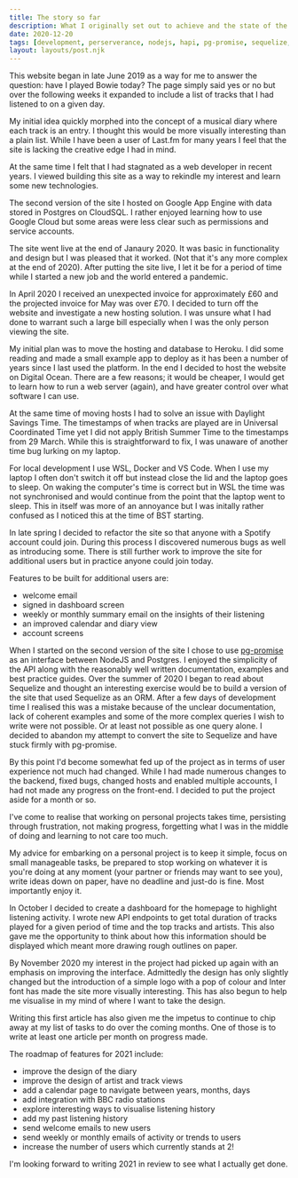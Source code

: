 ```yaml
---
title: The story so far
description: What I originally set out to achieve and the state of the project after a year and a half.
date: 2020-12-20
tags: [development, perserverance, nodejs, hapi, pg-promise, sequelize, digital ocean]
layout: layouts/post.njk
---
```


This website began in late June 2019 as a way for me to answer the question: have I played Bowie today? The page simply said yes or no but over the following weeks it expanded to include a list of tracks that I had listened to on a given day.

My initial idea quickly morphed into the concept of a musical diary where each track is an entry. I thought this would be more visually interesting than a plain list. While I have been a user of Last.fm for many years I feel that the site is lacking the creative edge I had in mind.

At the same time I felt that I had stagnated as a web developer in recent years. I viewed building this site as a way to rekindle my interest and learn some new technologies.

The second version of the site I hosted on Google App Engine with data stored in Postgres on CloudSQL. I rather enjoyed learning how to use Google Cloud but some areas were less clear such as permissions and service accounts.

The site went live at the end of Janaury 2020. It was basic in functionality and design but I was pleased that it worked. (Not that it's any more complex at the end of 2020). After putting the site live, I let it be for a period of time while I started a new job and the world entered a pandemic.

In April 2020 I received an unexpected invoice for approximately £60 and the projected invoice for May was over £70. I decided to turn off the website and investigate a new hosting solution. I was unsure what I had done to warrant such a large bill especially when I was the only person viewing the site.

My initial plan was to move the hosting and database to Heroku. I did some reading and made a small example app to deploy as it has been a number of years since I last used the platform. In the end I decided to host the website on Digital Ocean. There are a few reasons; it would be cheaper, I would get to learn how to run a web server (again), and have greater control over what software I can use.

At the same time of moving hosts I had to solve an issue with Daylight Savings Time. The timestamps of when tracks are played are in Universal Coordinated Time yet I did not apply British Summer Time to the timestamps from 29 March. While this is straightforward to fix, I was unaware of another time bug lurking on my laptop.

For local development I use WSL, Docker and VS Code. When I use my laptop I often don't switch it off but instead close the lid and the laptop goes to sleep. On waking the computer's time is correct but in WSL the time was not synchronised and would continue from the point that the laptop went to sleep. This in itself was more of an annoyance but I was initally rather confused as I noticed this at the time of BST starting.

In late spring I decided to refactor the site so that anyone with a Spotify account could join. During this process I discovered numerous bugs as well as introducing some. There is still further work to improve the site for additional users but in practice anyone could join today.

Features to be built for additional users are:

- welcome email
- signed in dashboard screen
- weekly or monthly summary email on the insights of their listening
- an improved calendar and diary view
- account screens

When I started on the second version of the site I chose to use [pg-promise](https://github.com/vitaly-t/pg-promise) as an interface between NodeJS and Postgres. I enjoyed the simplicity of the API along with the reasonably well written documentation, examples and best practice guides. Over the summer of 2020 I began to read about Sequelize and thought an interesting exercise would be to build a version of the site that used Sequelize as an ORM. After a few days of development time I realised this was a mistake because of the unclear documentation, lack of coherent examples and some of the more complex queries I wish to write were not possible. Or at least not possible as one query alone. I decided to abandon my attempt to convert the site to Sequelize and have stuck firmly with pg-promise.

By this point I'd become somewhat fed up of the project as in terms of user experience not much had changed. While I had made numerous changes to the backend, fixed bugs, changed hosts and enabled multiple accounts, I had not made any progress on the front-end. I decided to put the project aside for a month or so.

I've come to realise that working on personal projects takes time, persisting through frustration, not making progress, forgetting what I was in the middle of doing and learning to not care too much.

My advice for embarking on a personal project is to keep it simple, focus on small manageable tasks, be prepared to stop working on whatever it is you're doing at any moment (your partner or friends may want to see you), write ideas down on paper, have no deadline and just-do is fine. Most importantly enjoy it.

In October I decided to create a dashboard for the homepage to highlight listening activity. I wrote new API endpoints to get total duration of tracks played for a given period of time and the top tracks and artists. This also gave me the opportunity to think about how this information should be displayed which meant more drawing rough outlines on paper.

By November 2020 my interest in the project had picked up again with an emphasis on improving the interface. Admittedly the design has only slightly changed but the introduction of a simple logo with a pop of colour and Inter font has made the site more visually interesting. This has also begun to help me visualise in my mind of where I want to take the design.

Writing this first article has also given me the impetus to continue to chip away at my list of tasks to do over the coming months. One of those is to write at least one article per month on progress made.

The roadmap of features for 2021 include:

- improve the design of the diary
- improve the design of artist and track views
- add a calendar page to navigate between years, months, days
- add integration with BBC radio stations
- explore interesting ways to visualise listening history
- add my past listening history
- send welcome emails to new users
- send weekly or monthly emails of activity or trends to users
- increase the number of users which currently stands at 2!

I'm looking forward to writing 2021 in review to see what I actually get done.

